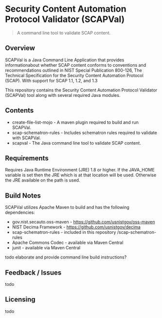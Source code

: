 # Security Content Automation Protocol Validator (SCAPVal)
> A command line tool to validate SCAP content.

## Overview
SCAPVal is a Java Command Line Application that provides informationabout whether SCAP content conforms to conventions and recommendations outlined in NIST Special Publication 800-126,
The Technical Specification for the Security Content Automation Protocol (SCAP). With support for SCAP 1.1, 1.2, and 1.3

This repository contains the Security Content Automation Protocol Validator (SCAPVal) tool along with several required Java modules.

## Contents
- create-file-list-mojo - A maven plugin required to build and run SCAPVal.
- scap-schematron-rules - Includes schematron rules required to validate with SCAPVal.
- scapval - The Java command line tool to validate SCAP content.

## Requirements
Requires Java Runtime Environment (JRE) 1.8 or higher.
If the JAVA_HOME variable is set then the JRE which is at that location will be used. Otherwise the JRE available on the path is used.

## Build Notes
SCAPVal utilizes Apache Maven to build and has the following dependencies:
- gov.nist.secauto.oss-maven - https://github.com/usnistgov/oss-maven
- NIST Decima Framework - https://github.com/usnistgov/decima
- scap-schematron-rules - included in this repository /scap-schematron-rules
- Apache Commons Codec - available via Maven Central
- junit - available via Maven Central

todo elaborate and provide command line build instructions?

## Feedback / Issues
todo

## Licensing
todo